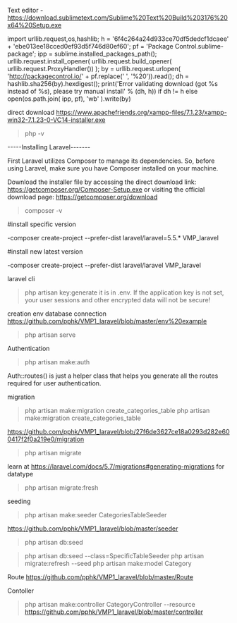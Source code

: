 Text editor
-https://download.sublimetext.com/Sublime%20Text%20Build%203176%20x64%20Setup.exe

import urllib.request,os,hashlib; h = '6f4c264a24d933ce70df5dedcf1dcaee' + 'ebe013ee18cced0ef93d5f746d80ef60'; pf = 'Package Control.sublime-package'; ipp = sublime.installed_packages_path(); urllib.request.install_opener( urllib.request.build_opener( urllib.request.ProxyHandler()) ); by = urllib.request.urlopen( 'http://packagecontrol.io/' + pf.replace(' ', '%20')).read(); dh = hashlib.sha256(by).hexdigest(); print('Error validating download (got %s instead of %s), please try manual install' % (dh, h)) if dh != h else open(os.path.join( ipp, pf), 'wb' ).write(by)


direct download
https://www.apachefriends.org/xampp-files/7.1.23/xampp-win32-7.1.23-0-VC14-installer.exe
>php -v


-----Installing Laravel-------

First
Laravel utilizes Composer to manage its dependencies. So, before using Laravel, make sure you have Composer installed on your machine.


Download the installer file by accessing the direct download link: https://getcomposer.org/Composer-Setup.exe
 or visiting the official download page: https://getcomposer.org/download
 
>composer -v



#install specific version

-composer create-project --prefer-dist laravel/laravel=5.5.* VMP_laravel

#install new latest version

-composer create-project --prefer-dist laravel/laravel VMP_laravel


laravel cli
>php artisan key:generate
it is in .env.
If the application key is not set, your user sessions and other encrypted data will not be secure!

creation env database connection
https://github.com/pphk/VMP1_laravel/blob/master/env%20example

>php artisan serve

Authentication

>php artisan make:auth

Auth::routes() is just a helper class that helps you generate all the routes required for user authentication.

migration

>php artisan make:migration create_categories_table
>php artisan make:migration create_categories_table

https://github.com/pphk/VMP1_laravel/blob/27f6de3627ce18a0293d282e600417f2f0a219e0/migration

>php artisan migrate

learn at https://laravel.com/docs/5.7/migrations#generating-migrations for datatype

>php artisan migrate:fresh

seeding
>php artisan make:seeder CategoriesTableSeeder

https://github.com/pphk/VMP1_laravel/blob/master/seeder

>php artisan db:seed


>php artisan db:seed --class=SpecificTableSeeder
>php artisan migrate:refresh --seed
>php artisan make:model Category

Route
https://github.com/pphk/VMP1_laravel/blob/master/Route


Contoller
 >php artisan make:controller CategoryController --resource
https://github.com/pphk/VMP1_laravel/blob/master/controller
